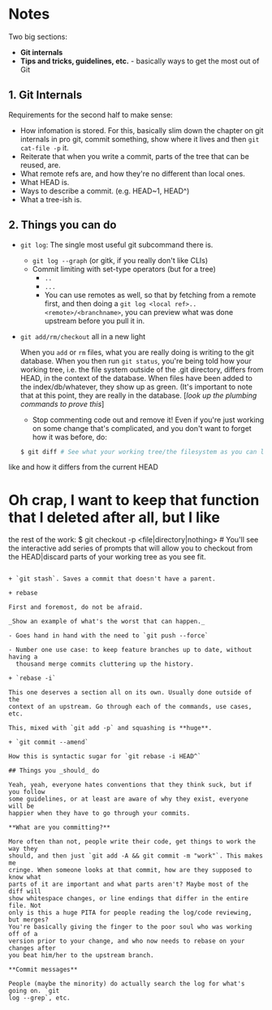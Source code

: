 # Notes

Two big sections:

+ **Git internals**
+ **Tips and tricks, guidelines, etc.** - basically ways to get the most out of
  Git

## 1. Git Internals

Requirements for the second half to make sense:

- How infomation is stored. For this, basically slim down the chapter on git
  internals in pro git, commit something, show where it lives and then `git
  cat-file -p` it.
- Reiterate that when you write a commit, parts of the tree that can be reused,
  are.
- What remote refs are, and how they're no different than local ones.
- What HEAD is.
- Ways to describe a commit. (e.g. HEAD~1, HEAD^)
- What a tree-ish is.

## 2. Things you can do

+ `git log`: The single most useful git subcommand there is.

  - `git log --graph` (or gitk, if you really don't like CLIs)
  - Commit limiting with set-type operators (but for a tree)
    + `..`
    + `...`
    + You can use remotes as well, so that by fetching from a remote first, and
      then doing a `git log <local ref>..<remote>/<branchname>`, you can preview
      what was done upstream before you pull it in.

+ `git add/rm/checkout` all in a new light

  When you `add` or `rm` files, what you are really doing is writing to the git
  database. When you then run `git status`, you're being told how your working
  tree, i.e. the file system outside of the .git directory, differs from HEAD, in
  the context of the database. When files have been added to the
  index/db/whatever, they show up as green. (It's important to note that at this
  point, they are really in the database. [_look up the plumbing commands to prove
  this_]

  - Stop commenting code out and remove it! Even if you're just working on some
    change that's complicated, and you don't want to forget how it was before,
do:

  ``` sh
  $ git diff # See what your working tree/the filesystem as you can ls it looks
like and how it differs from the current HEAD

  # Oh crap, I want to keep that function that I deleted after all, but I like
the rest of the work:
  $ git checkout -p <file|directory|nothing> # You'll see the
interactive add series of prompts that will allow you to checkout from the
HEAD|discard parts of your working tree as you see fit.
  ```

+ `git stash`. Saves a commit that doesn't have a parent.

+ rebase

  First and foremost, do not be afraid.

  _Show an example of what's the worst that can happen._

  - Goes hand in hand with the need to `git push --force`

  - Number one use case: to keep feature branches up to date, without having a
    thousand merge commits cluttering up the history.

+ `rebase -i`

  This one deserves a section all on its own. Usually done outside of the
  context of an upstream. Go through each of the commands, use cases, etc.

  This, mixed with `git add -p` and squashing is **huge**.

+ `git commit --amend`

  How this is syntactic sugar for `git rebase -i HEAD^`

## Things you _should_ do

Yeah, yeah, everyone hates conventions that they think suck, but if you follow
some guidelines, or at least are aware of why they exist, everyone will be
happier when they have to go through your commits.

**What are you committing?**

More often than not, people write their code, get things to work the way they
should, and then just `git add -A && git commit -m "work"`. This makes me
cringe. When someone looks at that commit, how are they supposed to know what
parts of it are important and what parts aren't? Maybe most of the diff will
show whitespace changes, or line endings that differ in the entire file. Not
only is this a huge PITA for people reading the log/code reviewing, but merges?
You're basically giving the finger to the poor soul who was working off of a
version prior to your change, and who now needs to rebase on your changes after
you beat him/her to the upstream branch.

**Commit messages**

People (maybe the minority) do actually search the log for what's going on. `git
log --grep`, etc.

